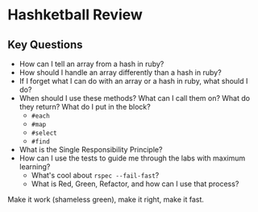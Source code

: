 # Hashketball Review

## Key Questions
* How can I tell an array from a hash in ruby?
* How should I handle an array differently than a hash in ruby?
* If I forget what I can do with an array or a hash in ruby, what should I do?
* When should I use these methods? What can I call them on? What do they return? What do I put in the block?
  * `#each`
  * `#map`
  * `#select`
  * `#find`
* What is the Single Responsibility Principle?
* How can I use the tests to guide me through the labs with maximum learning?
  * What's cool about `rspec --fail-fast`?
  * What is Red, Green, Refactor, and how can I use that process?



Make it work (shameless green), make it right, make it fast.

